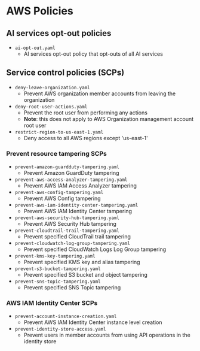 # AWS Policies

## AI services opt-out policies

- `ai-opt-out.yaml`
    - AI services opt-out policy that opt-outs of all AI services

## Service control policies (SCPs)

- `deny-leave-organization.yaml`
    - Prevent AWS organization member accounts from leaving the organization
- `deny-root-user-actions.yaml`
    - Prevent the root user from performing any actions
    - **Note**: this does not apply to AWS Organization management account root user
- `restrict-region-to-us-east-1.yaml`
    - Deny access to all AWS regions except 'us-east-1'

### Prevent resource tampering SCPs

- `prevent-amazon-guardduty-tampering.yaml`
    - Prevent Amazon GuardDuty tampering
- `prevent-aws-access-analyzer-tampering.yaml`
    - Prevent AWS IAM Access Analyzer tampering
- `prevent-aws-config-tampering.yaml`
    - Prevent AWS Config tampering
- `prevent-aws-iam-identity-center-tampering.yaml`
    - Prevent AWS IAM Identity Center tampering
- `prevent-aws-security-hub-tampering.yaml`
    - Prevent AWS Security Hub tampering
- `prevent-cloudtrail-trail-tampering.yaml`
    - Prevent specified CloudTrail trail tampering
- `prevent-cloudwatch-log-group-tampering.yaml`
    - Prevent specified CloudWatch Logs Log Group tampering
- `prevent-kms-key-tampering.yaml`
    - Prevent specified KMS key and alias tampering
- `prevent-s3-bucket-tampering.yaml`
    - Prevent specified S3 bucket and object tampering
- `prevent-sns-topic-tampering.yaml`
    - Prevent specified SNS Topic tampering

### AWS IAM Identity Center SCPs

- `prevent-account-instance-creation.yaml`
    - Prevent AWS IAM Identity Center instance level creation
- `prevent-identity-store-access.yaml`
    - Prevent users in member accounts from using API operations in the identity store
